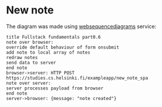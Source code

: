 # New note

The diagram was made using [websequencediagrams](https://www.websequencediagrams.com/) service:

```
title Fullstack fundamentals part0.6
note over browser:
override default behaviour of form onsubmit
add note to local array of notes
redraw notes
send data to server
end note
browser->server: HTTP POST https://studies.cs.helsinki.fi/exampleapp/new_note_spa
note over server:
server processes payload from browser
end note
server->browser: {message: "note created"}

```